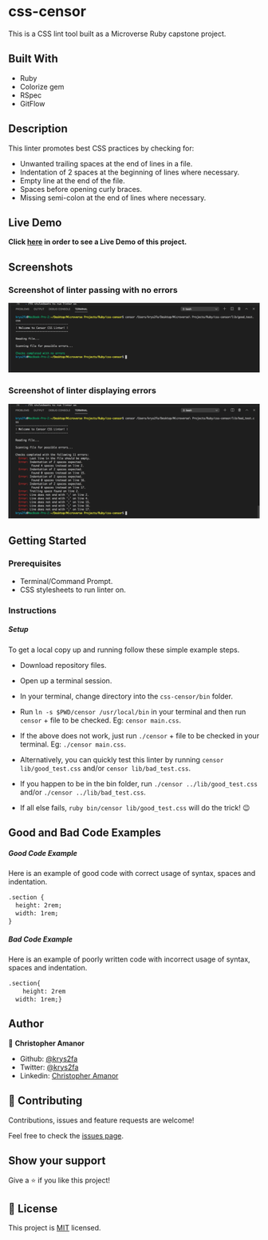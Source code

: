 # css-censor
This is a CSS lint tool built as a Microverse Ruby capstone project.

## Built With
- Ruby
- Colorize gem
- RSpec
- GitFlow

## Description
This linter promotes best CSS practices by checking for:
  - Unwanted trailing spaces at the end of lines in a file.
  - Indentation of 2 spaces at the beginning of lines where necessary.
  - Empty line at the end of the file.
  - Spaces before opening curly braces.
  - Missing semi-colon at the end of lines where necessary.

## Live Demo
**Click [here](https://www.loom.com/share/e3549d092e1f4a51b0d6118888b10424) in order to see a Live Demo of this project.**

## Screenshots
### Screenshot of linter passing with no errors
![screenshot](./images/linter_successful_pass.png) 

### Screenshot of linter displaying errors
![screenshot](./images/linter_unsuccessful_pass.png)

## Getting Started

### Prerequisites
- Terminal/Command Prompt.
- CSS stylesheets to run linter on.

### Instructions
##### Setup
To get a local copy up and running follow these simple example steps.

- Download repository files.
- Open up a terminal session.
- In your terminal, change directory into the `css-censor/bin` folder.
- Run `ln -s $PWD/censor /usr/local/bin` in your terminal and then run `censor` + file to be checked. Eg: `censor main.css`.
- If the above does not work, just run `./censor` + file to be checked in your terminal. Eg: `./censor main.css`.

- Alternatively, you can quickly test this linter by running `censor lib/good_test.css` and/or `censor lib/bad_test.css`.
-  If you happen to be in the bin folder, run `./censor ../lib/good_test.css` and/or `./censor ../lib/bad_test.css`.

- If all else fails, `ruby bin/censor lib/good_test.css` will do the trick! 😉

## Good and Bad Code Examples
##### Good Code Example
Here is an example of good code with correct usage of syntax, spaces and indentation.
```
.section {
  height: 2rem;
  width: 1rem;
}
```

##### Bad Code Example
Here is an example of poorly written code with incorrect usage of syntax, spaces and indentation.
```
.section{
    height: 2rem
  width: 1rem;}
```

## Author

👤 **Christopher Amanor**

- Github: [@krys2fa](https://github.com/krys2fa)
- Twitter: [@krys2fa](https://twitter.com/krys2fa)
- Linkedin: [Christopher Amanor](https://www.linkedin.com/in/christopher-amanor/)


## 🤝 Contributing

Contributions, issues and feature requests are welcome!

Feel free to check the [issues page](issues/).

## Show your support

Give a ⭐️ if you like this project!

## 📝 License

This project is [MIT](lic.url) licensed.
